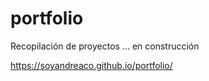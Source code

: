 # portfolio
Recopilación de proyectos ... en construcción

https://soyandreaco.github.io/portfolio/
